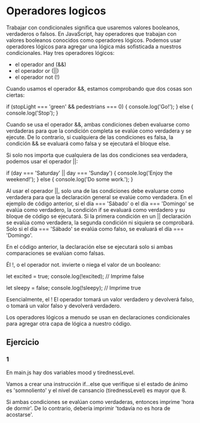 # Operadores logicos

Trabajar con condicionales significa que usaremos valores booleanos, verdaderos o falsos. En JavaScript, hay operadores que trabajan con valores booleanos conocidos como operadores lógicos. Podemos usar operadores lógicos para agregar una lógica más sofisticada a nuestros condicionales. Hay tres operadores lógicos:

- el operador and (&&)
- el operador or (||)
- el operador not (!)

Cuando usamos el operador &&, estamos comprobando que dos cosas son ciertas:

if (stopLight === 'green' && pedestrians === 0) {
  console.log('Go!');
} else {
  console.log('Stop');
}

Cuando se usa el operador &&, ambas condiciones deben evaluarse como verdaderas para que la condición completa se evalúe como verdadera y se ejecute. De lo contrario, si cualquiera de las condiciones es falsa, la condición  && se evaluará como falsa y se ejecutará el bloque else.

Si solo nos importa que cualquiera de las dos condiciones sea verdadera, podemos usar el operador ||:

if (day === 'Saturday' || day === 'Sunday') {
  console.log('Enjoy the weekend!');
} else {
  console.log('Do some work.');
}

Al usar el operador ||, solo una de las condiciones debe evaluarse como verdadera para que la declaración general se evalúe como verdadera. En el ejemplo de código anterior, si el día === 'Sábado' o el día === 'Domingo' se evalúa como verdadero, la condición if se evaluará como verdadero y su bloque de código se ejecutará. Si la primera condición en un || declaración se evalúa como verdadera, la segunda condición ni siquiera se comprobará. Solo si el día === 'Sábado' se evalúa como falso, se evaluará el día === 'Domingo'. 

En el código anterior, la declaración else se ejecutará solo si ambas comparaciones se evalúan como falsas.

Él !, o el operador not. invierte o niega el valor de un booleano:

let excited = true;
console.log(!excited); // Imprime false
 
let sleepy = false;
console.log(!sleepy); // Imprime true

Esencialmente, el ! El operador tomará un valor verdadero y devolverá falso, o tomará un valor falso y devolverá verdadero.

Los operadores lógicos a menudo se usan en declaraciones condicionales para agregar otra capa de lógica a nuestro código.

## Ejercicio

### 1

En main.js hay dos variables mood y tirednessLevel.

Vamos a crear una instrucción if...else que verifique si el estado de ánimo es 'somnoliento' y el nivel de cansancio (tirednessLevel) es mayor que 8.

Si ambas condiciones se evalúan como verdaderas, entonces imprime 'hora de dormir'. De lo contrario, debería imprimir 'todavía no es hora de acostarse'.